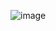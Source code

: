 ![image](https://user-images.githubusercontent.com/102017605/161306396-d4f64f6c-7e89-43db-8712-2cefe9a9ab38.png)

